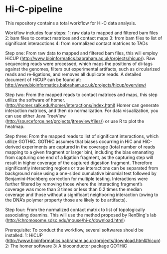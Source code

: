 # Hi-C-pipeline
This repository contains a total workflow for Hi-C data analysis.

Workflow includes four steps:
1: raw data to mapped and filtered bam files
2: bam files to contact matrices and contact maps 
3: from bam files to list of significant interacctions 
4: from normalized contact matrices to TADs

Step one:
From raw data to mapped and filtered bam files, this will employ
HiCUP (http://www.bioinformatics.babraham.ac.uk/projects/hicup/). 
Raw sequencing reads were processed, which maps the positions of
di-tags against the genomes, filters out experimental artifacts, 
such as circularized reads and re-ligations, and removes all 
duplicate reads.
A detailed document of HiCUP can be found at:
http://www.bioinformatics.babraham.ac.uk/projects/hicup/overview/

Step two:
From the mapped reads to contact matrices and maps, this step utilize
the software of homer.(http://homer.salk.edu/homer/interactions/index.html)
Homer can generate interaction matrices, and then do normalization. 
For data visualization, you can use either Java TreeView
(http://sourceforge.net/projects/jtreeview/files/) or use R to
plot the heatmap.

Step three:
From the mapped reads to list of significant interactions, which
utilize GOTHiC. GOTHiC assumes that biases occurring in HiC and
HiC-derived experiments are captured in the coverage (total number of
reads mapping to a given fragment or larger bin), including the bias
emanating from capturing one end of a ligation fragment, as the
capturing step will result in higher coverage of the captured
digestion fragment. Therefore significantly interacting regions or
true interactions can be separated from background noise using a
one-sided cumulative binomial test followed by Benjamini-Hochberg
correction for multiple testing. Interactions were further filtered by
removing those where the interacting fragment’s coverage was more
than 3 times or less than 0.2 times the median coverage and
those without a significant neighboring interaction (owing to the DNA’s 
polymer property those are likely to be artifacts). 

Step four:
From the normalized contact matrix to list of topologically associating
doamins. This will use the method proposed by RenBing's lab
(http://chromosome.sdsc.edu/mouse/hi-c/download.html)

Prerequisite:
To conduct the workflow, several softwares should be installed.
1: HiCUP (http://www.bioinformatics.babraham.ac.uk/projects/download.html#hicup)
2: The homer software
3: A bioconductor package GOTHiC 











